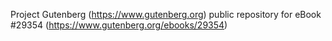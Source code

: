 Project Gutenberg (https://www.gutenberg.org) public repository for eBook #29354 (https://www.gutenberg.org/ebooks/29354)
